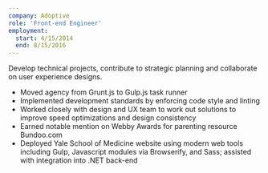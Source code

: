 ```yaml
---
company: Adoptive
role: 'Front-end Engineer'
employment:
  start: 4/15/2014
  end: 8/15/2016
---
```

Develop technical projects, contribute to strategic planning and collaborate on user experience designs.
- Moved agency from Grunt.js to Gulp.js task runner
- Implemented development standards by enforcing code style and linting
- Worked closely with design and UX team to work out solutions to improve speed optimizations and design consistency
- Earned notable mention on Webby Awards for parenting resource Bundoo.com
- Deployed Yale School of Medicine website using modern web tools including Gulp, Javascript modules via Browserify, and Sass; assisted with integration into .NET back-end
